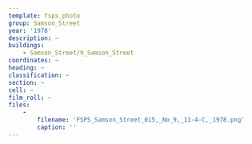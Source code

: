 ```yaml
---
template: fsps_photo
group: Samson_Street
year: '1978'
description: ~
buildings:
    - Samson_Street/9_Samson_Street
coordinates: ~
heading: ~
classification: ~
section: ~
cell: ~
film_roll: ~
files:
    -
        filename: 'FSPS_Samson_Street_015,_No_9,_11-4-C,_1978.png'
        caption: ''
---
```

